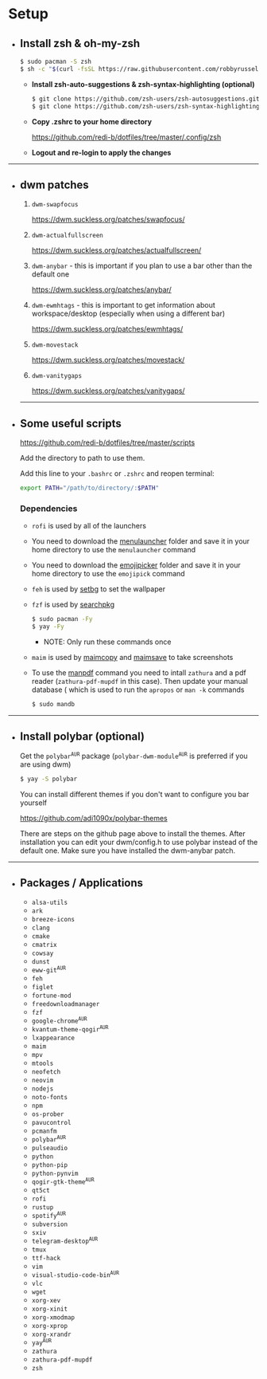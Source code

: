 # Setup

- ## Install zsh & oh-my-zsh

    ```bash
    $ sudo pacman -S zsh
    $ sh -c "$(curl -fsSL https://raw.githubusercontent.com/robbyrussell/oh-my-zsh/master/tools/install.sh)"
    ```

    - **Install zsh-auto-suggestions & zsh-syntax-highlighting (optional)**

        ```bash
        $ git clone https://github.com/zsh-users/zsh-autosuggestions.git $ZSH_CUSTOM/plugins/zsh-autosuggestions
        $ git clone https://github.com/zsh-users/zsh-syntax-highlighting.git $ZSH_CUSTOM/plugins/zsh-syntax-highlighting
        ```

    - **Copy .zshrc to your home directory**

        https://github.com/redi-b/dotfiles/tree/master/.config/zsh

    - **Logout and re-login to apply the changes**

---

- ## **dwm patches**

    1. ```dwm-swapfocus```

        https://dwm.suckless.org/patches/swapfocus/

    2. ```dwm-actualfullscreen```

        https://dwm.suckless.org/patches/actualfullscreen/

    3. ```dwm-anybar``` - this is important if you plan to use a bar other than the default one

        https://dwm.suckless.org/patches/anybar/

    5. ```dwm-ewmhtags``` - this is important to get information about workspace/desktop (especially when using a different bar)

        https://dwm.suckless.org/patches/ewmhtags/

    6. ```dwm-movestack```
  
        https://dwm.suckless.org/patches/movestack/

    7. ```dwm-vanitygaps```

        https://dwm.suckless.org/patches/vanitygaps/

    ---

- ## **Some useful scripts**

    https://github.com/redi-b/dotfiles/tree/master/scripts

    Add the directory to path to use them.

    Add this line to your ```.bashrc``` or ```.zshrc``` and reopen terminal:

    ```bash
    export PATH="/path/to/directory/:$PATH"
    ```

    ### Dependencies
    
    - ```rofi``` is used by all of the launchers

    - You need to download the [menulauncher](https://github.com/redi-b/dotfiles/tree/master/menulauncher) folder and save it in your home directory to use the ```menulauncher``` command
    - You need to download the [emojipicker](https://github.com/redi-b/dotfiles/tree/master/emojipicker) folder and save it in your home directory to use the ```emojipick``` command
    - ```feh``` is used by [setbg](https://github.com/redi-b/dotfiles/tree/master/scripts/setbg) to set the wallpaper

    - ```fzf``` is used by [searchpkg](https://github.com/redi-b/dotfiles/tree/master/scripts/searchpkg) 

        ```bash
        $ sudo pacman -Fy
        $ yay -Fy
        ```
        - NOTE: Only run these commands once

    - ```maim``` is used by [maimcopy](https://github.com/redi-b/dotfiles/tree/master/scripts/maimcopy) and [maimsave](https://github.com/redi-b/dotfiles/tree/master/scripts/maimsave) to take screenshots
    - To use the [manpdf](https://github.com/redi-b/dotfiles/tree/master/scripts/manpdf) command you need to intall ```zathura``` and a pdf reader (```zathura-pdf-mupdf``` in this case). Then update your manual database ( which is used to run the ```apropos``` or ```man -k``` commands

        ```bash
        $ sudo mandb
        ```

---

- ## **Install polybar (optional)**

    Get the <code>polybar<sup>AUR</sup></code> package (<code>polybar-dwm-module<sup>AUR</sup></code> is preferred if you are using dwm)

    ```bash
    $ yay -S polybar
    ```

    You can install different themes if you don't want to configure you bar yourself

    https://github.com/adi1090x/polybar-themes

    There are steps on the github page above to install the themes. After installation you can edit your dwm/config.h to use polybar instead of the default one. Make sure you have installed the dwm-anybar patch.
  
---

- ## **Packages / Applications**
    
    - ```alsa-utils``` 
    - ```ark``` 
    - ```breeze-icons``` 
    - ```clang``` 
    - ```cmake``` 
    - ```cmatrix``` 
    - ```cowsay``` 
    - ```dunst``` 
    - <code>eww-git<sup>AUR</sup></code>
    - ```feh``` 
    - ```figlet``` 
    - ```fortune-mod``` 
    - ```freedownloadmanager``` 
    - ```fzf``` 
    - <code>google-chrome<sup>AUR</sup></code>
    - <code>kvantum-theme-qogir<sup>AUR</sup></code>
    - ```lxappearance``` 
    - ```maim``` 
    - ```mpv``` 
    - ```mtools``` 
    - ```neofetch``` 
    - ```neovim``` 
    - ```nodejs``` 
    - ```noto-fonts``` 
    - ```npm``` 
    - ```os-prober``` 
    - ```pavucontrol``` 
    - ```pcmanfm``` 
    - <code>polybar<sup>AUR</sup></code>
    - ```pulseaudio``` 
    - ```python``` 
    - ```python-pip``` 
    - ```python-pynvim``` 
    - <code>qogir-gtk-theme<sup>AUR</sup></code>
    - ```qt5ct``` 
    - ```rofi``` 
    - ```rustup``` 
    - <code>spotify<sup>AUR</sup></code>
    - ```subversion``` 
    - ```sxiv``` 
    - <code>telegram-desktop<sup>AUR</sup></code>
    - ```tmux``` 
    - ```ttf-hack``` 
    - ```vim``` 
    - <code>visual-studio-code-bin<sup>AUR</sup></code>
    - ```vlc``` 
    - ```wget``` 
    - ```xorg-xev``` 
    - ```xorg-xinit``` 
    - ```xorg-xmodmap``` 
    - ```xorg-xprop``` 
    - ```xorg-xrandr``` 
    - <code>yay<sup>AUR</sup></code>
    - ```zathura``` 
    - ```zathura-pdf-mupdf``` 
    - ```zsh``` 
